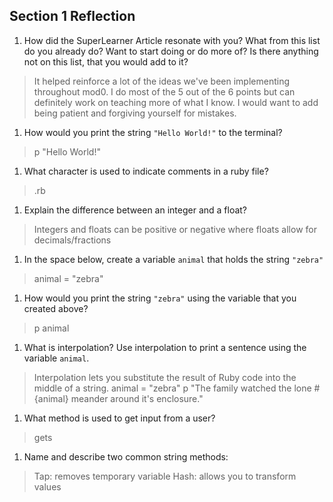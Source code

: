 ## Section 1 Reflection

1. How did the SuperLearner Article resonate with you? What from this list do you already do? Want to start doing or do more of? Is there anything not on this list, that you would add to it?
>It helped reinforce a lot of the ideas we've been implementing throughout mod0. I do most of the 5 out of the 6 points but can definitely work on teaching more of what I know. I would want to add being patient and forgiving yourself for mistakes.

1. How would you print the string `"Hello World!"` to the terminal?
>p "Hello World!"

1. What character is used to indicate comments in a ruby file?
>.rb

1. Explain the difference between an integer and a float?
>Integers and floats can be positive or negative where floats allow for decimals/fractions

1. In the space below, create a variable `animal` that holds the string `"zebra"`
>animal = "zebra"

1. How would you print the string `"zebra"` using the variable that you created above?
>p animal

1. What is interpolation? Use interpolation to print a sentence using the variable `animal`.
>Interpolation lets you substitute the result of Ruby code into the middle of a string.
animal = "zebra"
p "The family watched the lone #{animal} meander around it's enclosure."

1. What method is used to get input from a user?
>gets

1. Name and describe two common string methods:
>Tap: removes temporary variable
Hash: allows you to transform values
